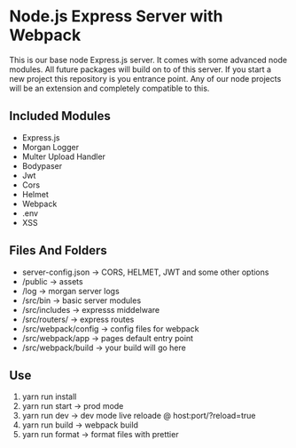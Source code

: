 # Node.js Express Server with Webpack

This is our base node Express.js server. It comes with some advanced node
modules. All future packages will build on to of this server. If you start a new
project this repository is you entrance point. Any of our node projects will be
an extension and completely compatible to this.

## Included Modules

- Express.js
- Morgan Logger
- Multer Upload Handler
- Bodypaser
- Jwt
- Cors
- Helmet
- Webpack
- .env
- XSS

## Files And Folders

- server-config.json -> CORS, HELMET, JWT and some other options
- /public -> assets
- /log -> morgan server logs
- /src/bin -> basic server modules
- /src/includes -> expresss middelware
- /src/routers/ -> express routes
- /src/webpack/config -> config files for webpack
- /src/webpack/app -> pages default entry point
- /src/webpack/build -> your build will go here

## Use

1.  yarn run install
2.  yarn run start -> prod mode
3.  yarn run dev -> dev mode live reloade @ host:port/?reload=true
4.  yarn run build -> webpack build
5.  yarn run format -> format files with prettier
